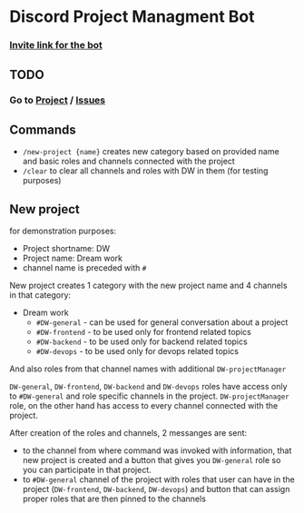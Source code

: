 # Discord Project Managment Bot

### <a href="https://discord.com/api/oauth2/authorize?client_id=937356374038437938&permissions=8&scope=bot%20applications.commands" target="_blank">Invite link for the bot</a>

## TODO
### Go to <a href="https://github.com/pmakowski23/DiscordProjectManager/projects/1" target="_blank">Project</a> / <a href="https://github.com/pmakowski23/DiscordProjectManager/issues" target="_blank">Issues</a>

## Commands

- `/new-project {name}` creates new category based on provided name and basic roles and channels connected with the project 
- `/clear` to clear all channels and roles with DW in them (for testing purposes)

## New project
for demonstration purposes:
- Project shortname: DW
- Project name: Dream work
- channel name is preceded with `#`

New project creates 1 category with the new project name and 4 channels in that category:
- Dream work
  - `#DW-general` - can be used for general conversation about a project
  - `#DW-frontend` - to be used only for frontend related topics
  - `#DW-backend` - to be used only for backend related topics
  - `#DW-devops` - to be used only for devops related topics

And also roles from that channel names with additional `DW-projectManager`

`DW-general`, `DW-frontend`, `DW-backend` and `DW-devops` roles have access only to `#DW-general` and role specific channels in the project. `DW-projectManager` role, on the other hand has access to every channel connected with the project.

After creation of the roles and channels, 2 messanges are sent:
- to the channel from where command was invoked with information, that new project is created and a button that gives you `DW-general` role so you can participate in that project.
- to `#DW-general` channel of the project with roles that user can have in the project (`DW-frontend`, `DW-backend`, `DW-devops`) and button that can assign proper roles
that are then pinned to the channels
